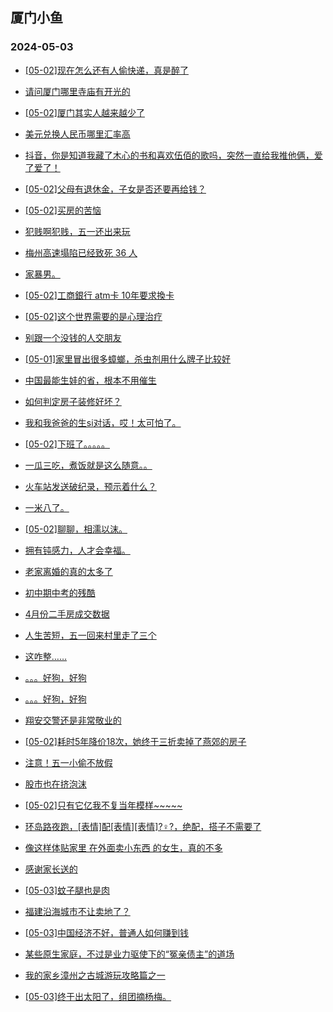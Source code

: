 ## 厦门小鱼 
### 2024-05-03

+ [[05-02]现在怎么还有人偷快递，真是醉了](http://bbs.xmfish.com/read-htm-tid-18184540.html)

+ [请问厦门哪里寺庙有开光的](http://bbs.xmfish.com/read-htm-tid-18184550.html)

+ [[05-02]厦门其实人越来越少了](http://bbs.xmfish.com/read-htm-tid-18184696.html)

+ [美元兑换人民币哪里汇率高](http://bbs.xmfish.com/read-htm-tid-18184548.html)

+ [抖音，你是知道我藏了木心的书和喜欢伍佰的歌吗，突然一直给我推他俩，爱了爱了！](http://bbs.xmfish.com/read-htm-tid-18184542.html)

+ [[05-02]父母有退休金，子女是否还要再给钱？](http://bbs.xmfish.com/read-htm-tid-18184654.html)

+ [[05-02]买房的苦恼](http://bbs.xmfish.com/read-htm-tid-18184714.html)

+ [犯贱啊犯贱，五一还出来玩](http://bbs.xmfish.com/read-htm-tid-18184683.html)

+ [梅州高速塌陷已经致死 36 人](http://bbs.xmfish.com/read-htm-tid-18184606.html)

+ [家暴男。](http://bbs.xmfish.com/read-htm-tid-18184708.html)

+ [[05-02]工商銀行 atm卡 10年要求換卡](http://bbs.xmfish.com/read-htm-tid-18184629.html)

+ [[05-02]这个世界需要的是心理治疗](http://bbs.xmfish.com/read-htm-tid-18184635.html)

+ [别跟一个没钱的人交朋友](http://bbs.xmfish.com/read-htm-tid-18184740.html)

+ [[05-01]家里冒出很多蟑螂，杀虫剂用什么牌子比较好](http://bbs.xmfish.com/read-htm-tid-18184551.html)

+ [中国最能生娃的省，根本不用催生](http://bbs.xmfish.com/read-htm-tid-18184730.html)

+ [如何判定房子装修好坏？](http://bbs.xmfish.com/read-htm-tid-18184578.html)

+ [我和我爸爸的生si对话，哎！太可怕了。](http://bbs.xmfish.com/read-htm-tid-18184781.html)

+ [[05-02]下班了。。。。。](http://bbs.xmfish.com/read-htm-tid-18184652.html)

+ [一瓜三吃，煮饭就是这么随意。。](http://bbs.xmfish.com/read-htm-tid-18184701.html)

+ [火车站发送破纪录，预示着什么？](http://bbs.xmfish.com/read-htm-tid-18184755.html)

+ [一米八了。](http://bbs.xmfish.com/read-htm-tid-18184779.html)

+ [[05-02]聊聊，相濡以沫。](http://bbs.xmfish.com/read-htm-tid-18184792.html)

+ [拥有钝感力，人才会幸福。](http://bbs.xmfish.com/read-htm-tid-18184812.html)

+ [老家离婚的真的太多了](http://bbs.xmfish.com/read-htm-tid-18184817.html)

+ [初中期中考的残酷](http://bbs.xmfish.com/read-htm-tid-18184759.html)

+ [4月份二手房成交数据](http://bbs.xmfish.com/read-htm-tid-18184745.html)

+ [人生苦短，五一回来村里走了三个](http://bbs.xmfish.com/read-htm-tid-18184823.html)

+ [这咋整……](http://bbs.xmfish.com/read-htm-tid-18184810.html)

+ [。。。好狗，好狗](http://bbs.xmfish.com/read-htm-tid-18184820.html)

+ [。。。好狗，好狗](http://bbs.xmfish.com/read-htm-tid-18184819.html)

+ [翔安交警还是非常敬业的](http://bbs.xmfish.com/read-htm-tid-18184772.html)

+ [[05-02]耗时5年降价18次，她终于三折卖掉了燕郊的房子](http://bbs.xmfish.com/read-htm-tid-18184831.html)

+ [注意！五一小偷不放假](http://bbs.xmfish.com/read-htm-tid-18184866.html)

+ [股市也在挤泡沫](http://bbs.xmfish.com/read-htm-tid-18184846.html)

+ [[05-02]只有它亿我不复当年模样~~~~~](http://bbs.xmfish.com/read-htm-tid-18184830.html)

+ [环岛路夜跑，[表情]配[表情][表情]?♀?，绝配，搭子不需要了](http://bbs.xmfish.com/read-htm-tid-18184836.html)

+ [像这样体贴家里 在外面卖小东西 的女生，真的不多](http://bbs.xmfish.com/read-htm-tid-18184848.html)

+ [感谢家长送的](http://bbs.xmfish.com/read-htm-tid-18184856.html)

+ [[05-03]蚊子腿也是肉](http://bbs.xmfish.com/read-htm-tid-18184884.html)

+ [福建沿海城市不让卖地了？](http://bbs.xmfish.com/read-htm-tid-18184972.html)

+ [[05-03]中国经济不好，普通人如何赚到钱](http://bbs.xmfish.com/read-htm-tid-18184914.html)

+ [某些原生家庭，不过是业力驱使下的“冤亲债主”的道场](http://bbs.xmfish.com/read-htm-tid-18184869.html)

+ [我的家乡漳州之古城游玩攻略篇之一](http://bbs.xmfish.com/read-htm-tid-18184970.html)

+ [[05-03]终于出太阳了，组团摘杨梅。](http://bbs.xmfish.com/read-htm-tid-18184898.html)

